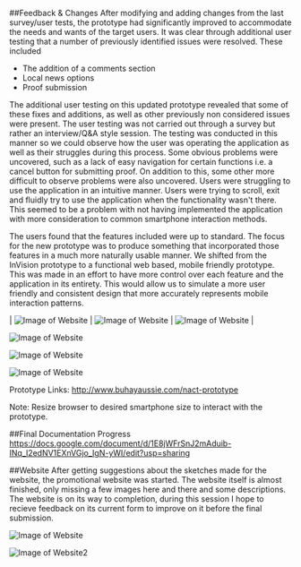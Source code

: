 ##Feedback & Changes
After modifying and adding changes from the last survey/user tests, the prototype had significantly improved to accommodate the needs and wants of the target users. It was clear through additional user testing that a number of previously identified issues were resolved. These included

- The addition of a comments section
- Local news options
- Proof submission

The additional user testing on this updated prototype revealed that some of these fixes and additions, as well as other previously non considered issues were present. The user testing was not carried out through a survey but rather an interview/Q&A style session. The testing was conducted in this manner so we could observe how the user was operating the application as well as their struggles during this process. Some obvious problems were uncovered, such as a lack of easy navigation for certain functions i.e. a cancel button for submitting proof. On addition to this, some other more difficult to observe problems were also uncovered. Users were struggling to use the application in an intuitive manner. Users were trying to scroll, exit and fluidly try to use the application when the functionality wasn't there. This seemed to be a problem with not having implemented the application with more consideration to common smartphone interaction methods.

The users found that the features included were up to standard. The focus for the new prototype was to produce something that incorporated those features in a much more naturally usable manner. We shifted from the InVision prototype to a functional web based, mobile friendly prototype. This was made in an effort to have more control over each feature and the application in its entirety. This would allow us to simulate a more user friendly and consistent design that more accurately represents mobile interaction patterns.


| ![Image of Website](https://raw.githubusercontent.com/deco3500/generic/master/week12/screen%201.png) | ![Image of Website](https://raw.githubusercontent.com/deco3500/generic/master/week12/screen%202.png)
| ![Image of Website](https://raw.githubusercontent.com/deco3500/generic/master/week12/screen%203.png) |

![Image of Website](https://raw.githubusercontent.com/deco3500/generic/master/week12/screen%201.png)

![Image of Website](https://raw.githubusercontent.com/deco3500/generic/master/week12/screen%202.png)

![Image of Website](https://raw.githubusercontent.com/deco3500/generic/master/week12/screen%203.png)

Prototype Links: http://www.buhayaussie.com/nact-prototype

Note: Resize browser to desired smartphone size to interact with the prototype.

##Final Documentation Progress
https://docs.google.com/document/d/1E8jWFrSnJ2mAduib-INq_l2edNV1EXnVGjo_IgN-yWI/edit?usp=sharing

##Website
After getting suggestions about the sketches made for the website, the promotional website was started. The website itself is almost finished, only missing a few images here and there and some descriptions. The website is on its way to completion, during this session I hope to recieve feedback on its current form to improve on it before the final submission.

![Image of Website](https://raw.githubusercontent.com/deco3500/generic/master/mockups/web1.PNG)

![Image of Website2](https://raw.githubusercontent.com/deco3500/generic/master/mockups/web2.PNG)
